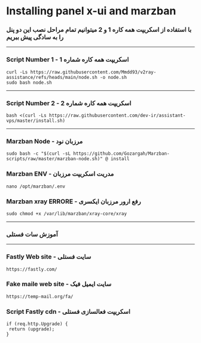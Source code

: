 # Installing panel x-ui and marzban

### با استفاده از اسکریپت همه کاره 1 و 2 میتوانیم تمام مراحل نصب این دو پنل را به سادگی پیش ببریم
***

###  Script Number 1 - اسکریپت همه کاره شماره 1 

 ```
curl -Ls https://raw.githubusercontent.com/Mmdd93/v2ray-assistance/refs/heads/main/node.sh -o node.sh
sudo bash node.sh
 ```
***
### Script Number 2 - اسکریپت همه کاره شماره 2 

 ```
 bash <(curl -Ls https://raw.githubusercontent.com/dev-ir/assistant-vps/master/install.sh)
 ```
***
### Marzban Node - مرزبان نود 
 ```
sudo bash -c "$(curl -sL https://github.com/Gozargah/Marzban-scripts/raw/master/marzban-node.sh)" @ install
 ```
### Marzban ENV - مدریت اسکریپت مرزبان 
 ```
nano /opt/marzban/.env
 ```
### Marzban xray ERRORE - رفع ارور مرزبان ایکسری 
 ```
sudo chmod +x /var/lib/marzban/xray-core/xray
 ```
***
### آموزش سات فستلی 
***
### Fastly Web site - سایت فستلی 
 ```
https://fastly.com/ 
```
### Fake maile web site - سایت ایمیل فیک 
 ```
https://temp-mail.org/fa/
 ```
### Script Fastly cdn - اسکریپت فعالسازی فستلی 

 ```
if (req.http.Upgrade) {
  return (upgrade);
}
 ```
